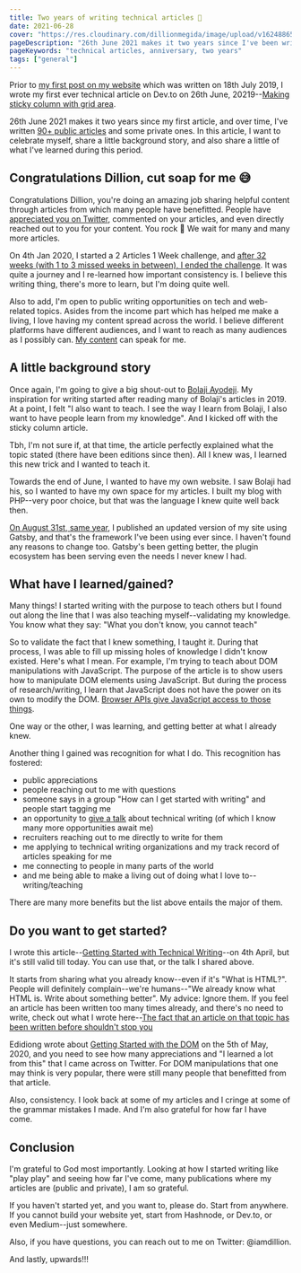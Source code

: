 ```yaml
---
title: Two years of writing technical articles 🎉
date: 2021-06-28
cover: "https://res.cloudinary.com/dillionmegida/image/upload/v1624886556/images/blogs_cover/2-years-anniversary_xvkakn.png"
pageDescription: "26th June 2021 makes it two years since I've been written technical articles, and here, I share some things learned"
pageKeywords: "technical articles, anniversary, two years"
tags: ["general"]
---
```


Prior to [my first post on my website](/p/first-blog/) which was written on 18th July 2019, I wrote my first ever technical article on Dev.to on 26th June, 20219--[Making sticky column with grid area](https://dev.to/dillionmegida/making-sticky-column-with-grid-area-5eph).

26th June 2021 makes it two years since my first article, and over time, I've written [90+ public articles](/content) and some private ones. In this article, I want to celebrate myself, share a little background story, and also share a little of what I've learned during this period.

## Congratulations Dillion, cut soap for me 😅

Congratulations Dillion, you're doing an amazing job sharing helpful content through articles from which many people have benefitted. People have [appreciated you on Twitter](https://mobile.twitter.com/search?q=thank%20you%20iamdillion%20for%20writing%20this%20helpful%20article&src=typed_query), commented on your articles, and even directly reached out to you for your content. You rock 🚀 We wait for many and many more articles.

On 4th Jan 2020, I started a 2 Articles 1 Week challenge, and [after 32 weeks (with 1 to 3 missed weeks in between), I ended the challenge](https://twitter.com/iamdillion/status/1213021849065529345). It was quite a journey and I re-learned how important consistency is. I believe this writing thing, there's more to learn, but I'm doing quite well.

Also to add, I'm open to public writing opportunities on tech and web-related topics. Asides from the income part which has helped me make a living, I love having my content spread across the world. I believe different platforms have different audiences, and I want to reach as many audiences as I possibly can. [My content](/content) can speak for me.

## A little background story

Once again, I'm going to give a big shout-out to [Bolaji Ayodeji](https://www.bolajiayodeji.com/). My inspiration for writing started after reading many of Bolaji's articles in 2019. At a point, I felt "I also want to teach. I see the way I learn from Bolaji, I also want to have people learn from my knowledge". And I kicked off with the sticky column article.

Tbh, I'm not sure if, at that time, the article perfectly explained what the topic stated (there have been editions since then). All I knew was, I learned this new trick and I wanted to teach it.

Towards the end of June, I wanted to have my own website. I saw Bolaji had his, so I wanted to have my own space for my articles. I built my blog with PHP--very poor choice, but that was the language I knew quite well back then.

[On August 31st, same year](/p/website-conversion/), I published an updated version of my site using Gatsby, and that's the framework I've been using ever since. I haven't found any reasons to change too. Gatsby's been getting better, the plugin ecosystem has been serving even the needs I never knew I had.

## What have I learned/gained?

Many things! I started writing with the purpose to teach others but I found out along the line that I was also teaching myself--validating my knowledge. You know what they say: "What you don't know, you cannot teach"

So to validate the fact that I knew something, I taught it. During that process, I was able to fill up missing holes of knowledge I didn't know existed. Here's what I mean. For example, I'm trying to teach about DOM manipulations with JavaScript. The purpose of the article is to show users how to manipulate DOM elements using JavaScript. But during the process of research/writing, I learn that JavaScript does not have the power on its own to modify the DOM. [Browser APIs give JavaScript access to those things](https://dillionmegida.com/p/browser-apis-and-javascript/).

One way or the other, I was learning, and getting better at what I already knew.

Another thing I gained was recognition for what I do. This recognition has fostered:

- public appreciations
- people reaching out to me with questions
- someone says in a group "How can I get started with writing" and people start tagging me
- an opportunity to [give a talk](https://slides.com/dillionmegida/technical-writing-the-whys-and-hows) about technical writing (of which I know many more opportunities await me)
- recruiters reaching out to me directly to write for them
- me applying to technical writing organizations and my track record of articles speaking for me
- me connecting to people in many parts of the world
- and me being able to make a living out of doing what I love to--writing/teaching

There are many more benefits but the list above entails the major of them.

## Do you want to get started?

I wrote this article--[Getting Started with Technical Writing](/p/getting-started-with-technical-writing/)--on 4th April, but it's still valid till today. You can use that, or the talk I shared above.

It starts from sharing what you already know--even if it's "What is HTML?". People will definitely complain--we're humans--"We already know what HTML is. Write about something better". My advice: Ignore them. If you feel an article has been written too many times already, and there's no need to write, check out what I wrote here--[The fact that an article on that topic has been written before shouldn't stop you](/p/getting-started-with-technical-writing/#2-the-fact-that-an-article-on-that-topic-has-been-written-before-shouldnt-stop-you)

Edidiong wrote about [Getting Started with the DOM](https://edidiongasikpo.com/getting-started-with-the-dom) on the 5th of May, 2020, and you need to see how many appreciations and "I learned a lot from this" that I came across on Twitter. For DOM manipulations that one may think is very popular, there were still many people that benefitted from that article.

Also, consistency. I look back at some of my articles and I cringe at some of the grammar mistakes I made. And I'm also grateful for how far I have come.

## Conclusion

I'm grateful to God most importantly. Looking at how I started writing like "play play" and seeing how far I've come, many publications where my articles are (public and private), I am so grateful.

If you haven't started yet, and you want to, please do. Start from anywhere. If you cannot build your website yet, start from Hashnode, or Dev.to, or even Medium--just somewhere.

Also, if you have questions, you can reach out to me on Twitter: @iamdillion.

And lastly, upwards!!!
